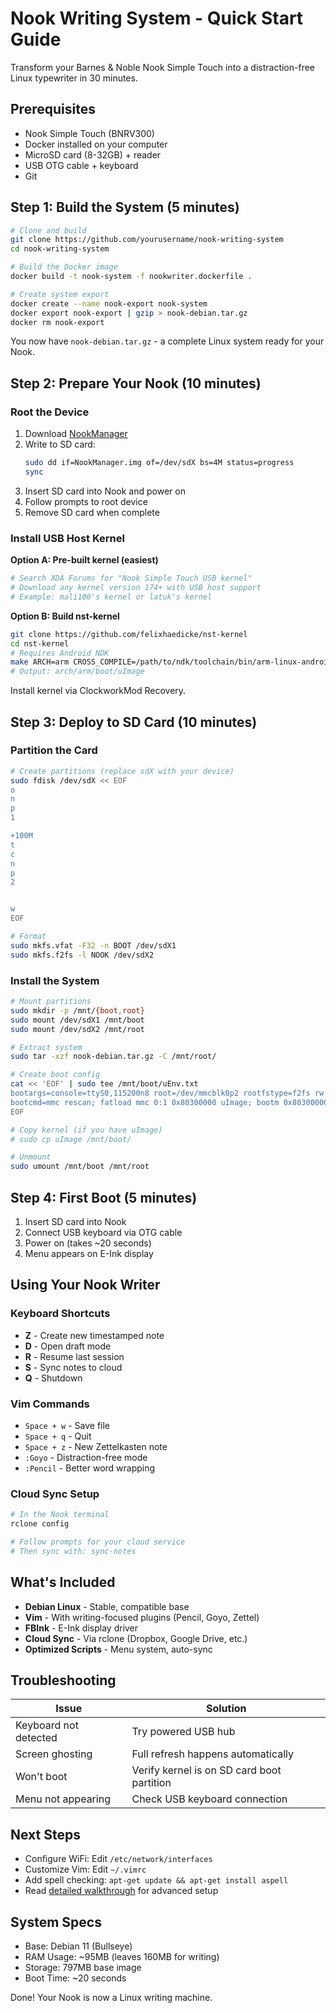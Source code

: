 # Nook Writing System - Quick Start Guide

Transform your Barnes & Noble Nook Simple Touch into a distraction-free Linux typewriter in 30 minutes.

## Prerequisites

- Nook Simple Touch (BNRV300) 
- Docker installed on your computer
- MicroSD card (8-32GB) + reader
- USB OTG cable + keyboard
- Git

## Step 1: Build the System (5 minutes)

```bash
# Clone and build
git clone https://github.com/yourusername/nook-writing-system
cd nook-writing-system

# Build the Docker image
docker build -t nook-system -f nookwriter.dockerfile .

# Create system export
docker create --name nook-export nook-system
docker export nook-export | gzip > nook-debian.tar.gz
docker rm nook-export
```

You now have `nook-debian.tar.gz` - a complete Linux system ready for your Nook.

## Step 2: Prepare Your Nook (10 minutes)

### Root the Device

1. Download [NookManager](https://github.com/doozan/NookManager/releases)
2. Write to SD card:
   ```bash
   sudo dd if=NookManager.img of=/dev/sdX bs=4M status=progress
   sync
   ```
3. Insert SD card into Nook and power on
4. Follow prompts to root device
5. Remove SD card when complete

### Install USB Host Kernel

**Option A: Pre-built kernel (easiest)**
```bash
# Search XDA Forums for "Nook Simple Touch USB kernel"
# Download any kernel version 174+ with USB host support
# Example: mali100's kernel or latuk's kernel
```

**Option B: Build nst-kernel**
```bash
git clone https://github.com/felixhaedicke/nst-kernel
cd nst-kernel
# Requires Android NDK
make ARCH=arm CROSS_COMPILE=/path/to/ndk/toolchain/bin/arm-linux-androideabi-
# Output: arch/arm/boot/uImage
```

Install kernel via ClockworkMod Recovery.

## Step 3: Deploy to SD Card (10 minutes)

### Partition the Card

```bash
# Create partitions (replace sdX with your device)
sudo fdisk /dev/sdX << EOF
o
n
p
1

+100M
t
c
n
p
2


w
EOF

# Format
sudo mkfs.vfat -F32 -n BOOT /dev/sdX1
sudo mkfs.f2fs -l NOOK /dev/sdX2
```

### Install the System

```bash
# Mount partitions
sudo mkdir -p /mnt/{boot,root}
sudo mount /dev/sdX1 /mnt/boot
sudo mount /dev/sdX2 /mnt/root

# Extract system
sudo tar -xzf nook-debian.tar.gz -C /mnt/root/

# Create boot config
cat << 'EOF' | sudo tee /mnt/boot/uEnv.txt
bootargs=console=ttyS0,115200n8 root=/dev/mmcblk0p2 rootfstype=f2fs rw rootwait mem=256M
bootcmd=mmc rescan; fatload mmc 0:1 0x80300000 uImage; bootm 0x80300000
EOF

# Copy kernel (if you have uImage)
# sudo cp uImage /mnt/boot/

# Unmount
sudo umount /mnt/boot /mnt/root
```

## Step 4: First Boot (5 minutes)

1. Insert SD card into Nook
2. Connect USB keyboard via OTG cable
3. Power on (takes ~20 seconds)
4. Menu appears on E-Ink display

## Using Your Nook Writer

### Keyboard Shortcuts

- **Z** - Create new timestamped note
- **D** - Open draft mode
- **R** - Resume last session
- **S** - Sync notes to cloud
- **Q** - Shutdown

### Vim Commands

- `Space + w` - Save file
- `Space + q` - Quit
- `Space + z` - New Zettelkasten note
- `:Goyo` - Distraction-free mode
- `:Pencil` - Better word wrapping

### Cloud Sync Setup

```bash
# In the Nook terminal
rclone config

# Follow prompts for your cloud service
# Then sync with: sync-notes
```

## What's Included

- **Debian Linux** - Stable, compatible base
- **Vim** - With writing-focused plugins (Pencil, Goyo, Zettel)
- **FBInk** - E-Ink display driver
- **Cloud Sync** - Via rclone (Dropbox, Google Drive, etc.)
- **Optimized Scripts** - Menu system, auto-sync

## Troubleshooting

| Issue | Solution |
|-------|----------|
| Keyboard not detected | Try powered USB hub |
| Screen ghosting | Full refresh happens automatically |
| Won't boot | Verify kernel is on SD card boot partition |
| Menu not appearing | Check USB keyboard connection |

## Next Steps

- Configure WiFi: Edit `/etc/network/interfaces`
- Customize Vim: Edit `~/.vimrc`
- Add spell checking: `apt-get update && apt-get install aspell`
- Read [detailed walkthrough](nook-detailed-walkthrough.md) for advanced setup

## System Specs

- Base: Debian 11 (Bullseye)
- RAM Usage: ~95MB (leaves 160MB for writing)
- Storage: 797MB base image
- Boot Time: ~20 seconds

Done! Your Nook is now a Linux writing machine.